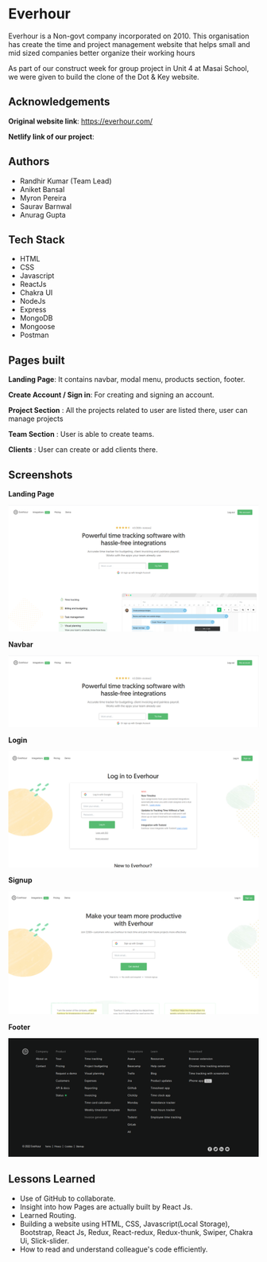 
# Everhour
  
Everhour is a Non-govt company incorporated on 2010. This organisation has create the time and project management website that helps small and mid sized companies better organize their working hours

As part of our construct week for group project in Unit 4 at Masai School, we were given to build the clone of the Dot & Key website.

## Acknowledgements

**Original website link**: https://everhour.com/

**Netlify link of our project**: 

## Authors

- Randhir Kumar (Team Lead)
- Aniket Bansal
- Myron Pereira
- Saurav Barnwal
- Anurag Gupta
 


## Tech Stack

- HTML
- CSS
- Javascript
- ReactJs
- Chakra UI
- NodeJs
- Express
- MongoDB
- Mongoose
- Postman



## Pages built


**Landing Page**: It contains navbar, modal menu, products section, footer.

**Create Account / Sign in**: For creating and signing an account.

**Project Section** : All the projects related to user are listed there, user can manage projects
 
**Team Section** : User is able to create teams.

**Clients** : User can create or add clients there.


## Screenshots

**Landing Page**


![App Screenshot](https://github.com/Randhir200/powerful-nut-6425/blob/Aniket_day-5/ScreenShots/Screenshot_20221002_122706.png?raw=true)


**Navbar**


![App Screenshot](https://github.com/Randhir200/powerful-nut-6425/blob/Aniket_day-5/ScreenShots/Screenshot_20221002_122757.png?raw=true)

**Login**


![App Screenshot](https://github.com/Randhir200/powerful-nut-6425/blob/Aniket_day-5/ScreenShots/Screenshot_20221002_122849.png?raw=true)

**Signup**


![App Screenshot](https://github.com/Randhir200/powerful-nut-6425/blob/Aniket_day-5/ScreenShots/Screenshot_20221002_122910.png?raw=true)

**Footer**


![App Screenshot](https://github.com/Randhir200/powerful-nut-6425/blob/Aniket_day-5/ScreenShots/Screenshot_20221002_123011.png?raw=true)



## Lessons Learned

- Use of GitHub to collaborate.
- Insight into how Pages are actually built by React Js.
- Learned Routing.
- Building a website using HTML, CSS, Javascript(Local Storage), Bootstrap, React Js, Redux, React-redux, Redux-thunk, Swiper, Chakra Ui, Slick-slider.
- How to read and understand colleague's code efficiently.
